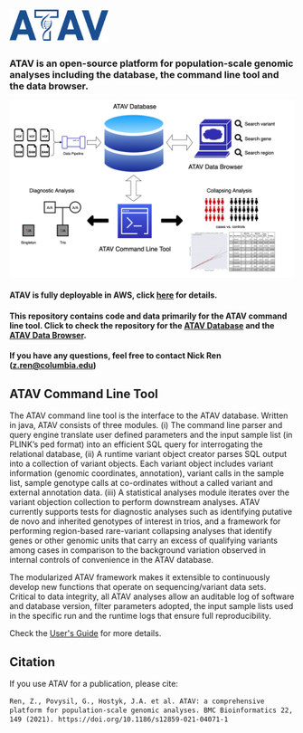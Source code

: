# <img src="img/atav-logo.svg" width="175" height="55" />

### ATAV is an open-source platform for population-scale genomic analyses including the database, the command line tool and the data browser.

![img](img/atav_platform_framework_overview.png)

#### ATAV is fully deployable in AWS, click [here](https://github.com/nickzren/atav/wiki/AWS-Setup) for details.

#### This repository contains code and data primarily for the ATAV command line tool. Click to check the repository for the [ATAV Database](https://github.com/nickzren/atav-database) and the [ATAV Data Browser](https://github.com/nickzren/atavdb).

#### If you have any questions, feel free to contact Nick Ren (<a href="mailto:z.ren@columbia.edu">z.ren@columbia.edu</a>)

## ATAV Command Line Tool

The ATAV command line tool is the interface to the ATAV database. Written in java, ATAV consists of three modules. (i) The command line parser and query engine translate user defined parameters and the input sample list (in PLINK’s ped format) into an efficient SQL query for interrogating the relational database, (ii) A runtime variant object creator parses SQL output into a collection of variant objects. Each variant object includes variant information (genomic coordinates, annotation), variant calls in the sample list, sample genotype calls at co-ordinates without a called variant and external annotation data. (iii) A statistical analyses module iterates over the variant objection collection to perform downstream analyses. ATAV currently supports tests for diagnostic analyses such as identifying putative de novo and inherited genotypes of interest in trios, and a framework for performing region-based rare-variant collapsing analyses that identify genes or other genomic units that carry an excess of qualifying variants among cases in comparison to the background variation observed in internal controls of convenience in the ATAV database. 

The modularized ATAV framework makes it extensible to continuously develop new functions that operate on sequencing/variant data sets. Critical to data integrity, all ATAV analyses allow an auditable log of software and database version, filter parameters adopted, the input sample lists used in the specific run and the runtime logs that ensure full reproducibility.  

Check the [User's Guide](http://redmine.igm.cumc.columbia.edu/projects/atav/wiki) for more details.

## Citation

If you use ATAV for a publication, please cite:

```
Ren, Z., Povysil, G., Hostyk, J.A. et al. ATAV: a comprehensive platform for population-scale genomic analyses. BMC Bioinformatics 22, 149 (2021). https://doi.org/10.1186/s12859-021-04071-1
```
